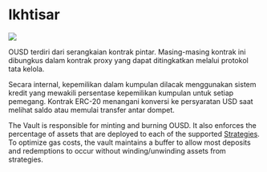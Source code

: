 # Ikhtisar

![](../.gitbook/assets/ousd_docs_graphics_3.png)

OUSD terdiri dari serangkaian kontrak pintar. Masing-masing kontrak ini dibungkus dalam kontrak proxy yang dapat ditingkatkan melalui protokol tata kelola.

Secara internal, kepemilikan dalam kumpulan dilacak menggunakan sistem kredit yang mewakili persentase kepemilikan kumpulan untuk setiap pemegang. Kontrak ERC-20 menangani konversi ke persyaratan USD saat melihat saldo atau memulai transfer antar dompet.

The Vault is responsible for minting and burning OUSD. It also enforces the percentage of assets that are deployed to each of the supported [Strategies](../core-concepts/supported-strategies/). To optimize gas costs, the vault maintains a buffer to allow most deposits and redemptions to occur without winding/unwinding assets from strategies.



